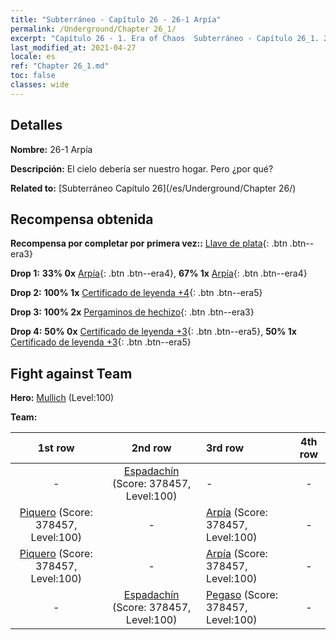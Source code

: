 ```yaml
---
title: "Subterráneo - Capítulo 26 - 26-1 Arpía"
permalink: /Underground/Chapter 26_1/
excerpt: "Capítulo 26 - 1. Era of Chaos  Subterráneo - Capítulo 26_1. 26-1 Arpía"
last_modified_at: 2021-04-27
locale: es
ref: "Chapter 26_1.md"
toc: false
classes: wide
---
```


## Detalles

 **Nombre:** 26-1 Arpía

 **Descripción:** El cielo debería ser nuestro hogar. Pero ¿por qué?

 **Related to:** [Subterráneo Capítulo 26](/es/Underground/Chapter 26/)

## Recompensa obtenida

 **Recompensa por completar por primera vez::** [Llave de plata](/ItemsES/con_693/){: .btn .btn--era3}

 **Drop 1:** **33% 0x** [Arpía](/ItemsES/unt_245/){: .btn .btn--era4}, **67% 1x** [Arpía](/ItemsES/unt_245/){: .btn .btn--era4}

 **Drop 2:** **100% 1x** [Certificado de leyenda +4](/ItemsES/mat_95/){: .btn .btn--era5}

 **Drop 3:** **100% 2x** [Pergaminos de hechizo](/ItemsES/con_694/){: .btn .btn--era3}

 **Drop 4:** **50% 0x** [Certificado de leyenda +3](/ItemsES/mat_88/){: .btn .btn--era5}, **50% 1x** [Certificado de leyenda +3](/ItemsES/mat_88/){: .btn .btn--era5}


## Fight against Team
 **Hero:** [Mullich](/es/heroes/Mullich/) (Level:100)

 **Team:**


  | 1st row | 2nd row | 3rd row | 4th row |
  |:----:|:----:|:----|:----:|
  | - | [Espadachín](/es/units/Swordsman/) (Score: 378457, Level:100)  | - | - |
  | [Piquero](/es/units/Pikeman/) (Score: 378457, Level:100)  | - | [Arpía](/es/units/Harpy/) (Score: 378457, Level:100)  | - |
  | [Piquero](/es/units/Pikeman/) (Score: 378457, Level:100)  | - | [Arpía](/es/units/Harpy/) (Score: 378457, Level:100)  | - |
  | - | [Espadachín](/es/units/Swordsman/) (Score: 378457, Level:100)  | [Pegaso](/es/units/Pegasus/) (Score: 378457, Level:100)  | - |


